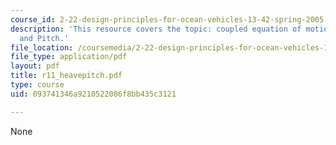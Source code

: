 ```yaml
---
course_id: 2-22-design-principles-for-ocean-vehicles-13-42-spring-2005
description: 'This resource covers the topic: coupled equation of motion in Heave
  and Pitch.'
file_location: /coursemedia/2-22-design-principles-for-ocean-vehicles-13-42-spring-2005/093741346a9210522086f8bb435c3121_r11_heavepitch.pdf
file_type: application/pdf
layout: pdf
title: r11_heavepitch.pdf
type: course
uid: 093741346a9210522086f8bb435c3121

---
```

None